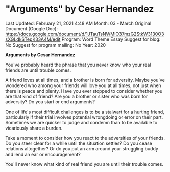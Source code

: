 # "Arguments" by Cesar Hernandez

Last Updated: February 21, 2021 4:48 AM
Month: 03 - March
Original Document (Google Doc): https://docs.google.com/document/d/1JTauTsNWMIO37mzG2StkW3130O3sXGLdkSTepK33A4M/edit
Program: Word Theme Essay
Suggest for blog: No
Suggest for program mailing: No
Year: 2020

**Arguments by Cesar Hernandez**

You've probably heard the phrase that you never know who your real friends are until trouble comes.

A friend loves at all times, and a brother is born for adversity. Maybe you've wondered who among your friends will love you at all times, not just when there is peace and plenty. Have you ever stopped to consider whether you are that kind of friend? Are you a brother or sister who was born for adversity? Do you start or end arguments?

One of life's most difficult challenges is to be a stalwart for a hurting friend, particularly if their trial involves potential wrongdoing or error on their part. Sometimes we are quicker to judge and condemn than to be available to vicariously share a burden.

Take a moment to consider how you react to the adversities of your friends. Do you steer clear for a while until the situation settles? Do you cease relations altogether? Or do you put an arm around your struggling buddy and lend an ear or encouragement?

You'll never know what kind of real friend you are until their trouble comes.